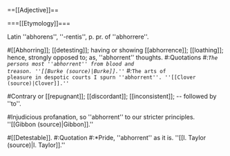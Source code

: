 ==[[Adjective]]==

===[[Etymology]]===

Latin ''abhorens'', ''-rentis'', p. pr. of ''abhorrere''.

#[[Abhorring]]; [[detesting]]; having or showing [[abhorrence]]; [[loathing]]; hence, strongly opposed to; as, ''abhorrent'' thoughts.
#:Quotations
#:*<code>The persons most ''abhorrent'' from blood and treason. ''[[Burke (source)|Burke]].''</code>
#:*<code>The arts of pleasure in despotic courts I spurn ''abhorrent''. ''[[Clover (source)|Clover]].''</code>

#Contrary or [[repugnant]]; [[discordant]]; [[inconsistent]]; -- followed by ''to''.

#Injudicious profanation, so ''abhorrent'' to our stricter principles.</code> ''[[Gibbon (source)|Gibbon]].''

#[[Detestable]].
#:Quotation
#:*Pride, ''abhorrent'' as it is.</code> ''[[I. Taylor (source)|I. Taylor]].''